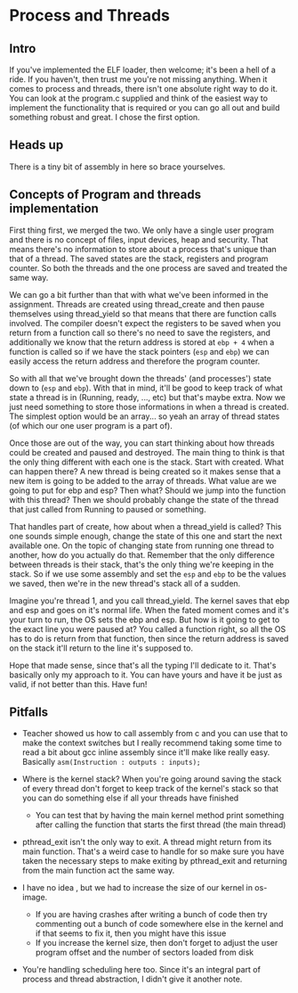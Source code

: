 # Process and Threads

## Intro
If you've implemented the ELF loader, then welcome; it's been a hell of a ride. If you haven't, then trust me you're not missing anything. When it comes to process and threads, there isn't one absolute right way to do it. You can look at the program.c supplied and think of the easiest way to implement the functionality that is required or you can go all out and build something robust and great. I chose the first option.

## Heads up
There is a tiny bit of assembly in here so brace yourselves.

## Concepts of Program and threads implementation
First thing first, we merged the two. We only have a single user program and there is no concept of files, input devices, heap and security. That means there's no information to store about a process that's unique than that of a thread. The saved states are the stack, registers and program counter. So both the threads and the one process are saved and treated the same way.    

We can go a bit further than that with what we've been informed in the assignment. Threads are created using thread_create and then pause themselves using thread_yield so that means that there are function calls involved. The compiler doesn't expect the registers to be saved when you return from a function call so there's no need to save the registers, and additionally we know that the return address is stored at `ebp + 4` when a function is called so if we have the stack pointers (`esp` and `ebp`) we can easily access the return address and therefore the program counter. 

So with all that we've brought down the threads' (and processes') state down to (`esp` and `ebp`). With that in mind, it'll be good to keep track of what state a thread is in (Running, ready, ..., etc) but that's maybe extra. Now we just need something to store those informations in when a thread is created. The simplest option would be an array... so yeah an array of thread states (of which our one user program is a part of).

Once those are out of the way, you can start thinking about how threads could be created and paused and destroyed. The main thing to think is that the only thing different with each one is the stack. Start with created. What can happen there? A new thread is being created so it makes sense that a new item is going to be added to the array of threads. What value are we going to put for ebp and esp? Then what? Should we jump into the function with this thread? Then we should probably change the state of the thread that just called from Running to paused or something.  

That handles part of create, how about when a thread_yield is called? This one sounds simple enough, change the state of this one and start the next available one. On the topic of changing state from running one thread to another, how do you actually do that. Remember that the only difference between threads is their stack, that's the only thing we're keeping in the stack. So if we use some assembly and set the `esp` and `ebp` to be the values we saved, then we're in the new thread's stack all of a sudden.

Imagine you're thread 1, and you call thread_yield. The kernel saves that ebp and esp and goes on it's normal life. When the fated moment comes and it's your turn to run, the OS sets the ebp and esp. But how is it going to get to the exact line you were paused at? You called a function right, so all the OS has to do is return from that function, then since the return address is saved on the stack it'll return to the line it's supposed to.

Hope that made sense, since that's all the typing I'll dedicate to it. That's basically only my approach to it. You can have yours and have it be just as valid, if not better than this. Have fun! 

## Pitfalls
- Teacher showed us how to call assembly from c and you can use that to make the context switches but I really recommend taking some time to read a bit about gcc inline assembly since it'll make like really easy. Basically `asm(Instruction
        : outputs
        : inputs);`
    
- Where is the kernel stack? When you're going around saving the stack of every thread don't forget to keep track of the kernel's stack so that you can do something else if all your threads have finished
    * You can test that by having the main kernel method print something after calling the function that starts the first thread (the main thread)  
- pthread_exit isn't the only way to exit. A thread might return from its main function. That's a weird case to handle for so make sure you have taken the necessary steps to make exiting by pthread_exit and returning from the main function act the same way.
- I have no idea , but we had to increase the size of our kernel in os-image. 
    * If you are having crashes after writing a bunch of code then try commenting out a bunch of code somewhere else in the kernel and if that seems to fix it, then you might have this issue
    * If you increase the kernel size, then don't forget to adjust the user program offset and the number of sectors loaded from disk
- You're handling scheduling here too. Since it's an integral part of process and thread abstraction, I didn't give it another note.